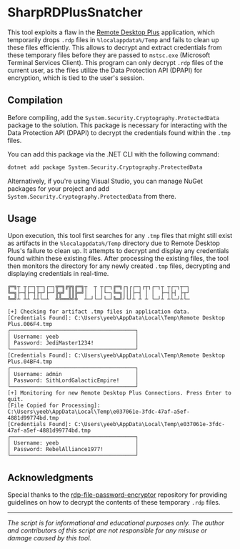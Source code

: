 # SharpRDPlusSnatcher
This tool exploits a flaw in the [Remote Desktop Plus](https://www.donkz.nl) application, which temporarily drops `.rdp` files in `%localappdata%/Temp` and fails to clean up these files efficiently. This allows to decrypt and extract credentials from these temporary files before they are passed to `mstsc.exe` (Microsoft Terminal Services Client). This program can only decrypt `.rdp` files of the current user, as the files utilize the Data Protection API (DPAPI) for encryption, which is tied to the user's session.

## Compilation

Before compiling, add the `System.Security.Cryptography.ProtectedData` package to the solution. This package is necessary for interacting with the Data Protection API (DPAPI) to decrypt the credentials found within the `.tmp` files.

You can add this package via the .NET CLI with the following command:

```sh
dotnet add package System.Security.Cryptography.ProtectedData
```

Alternatively, if you're using Visual Studio, you can manage NuGet packages for your project and add `System.Security.Cryptography.ProtectedData` from there.

## Usage

Upon execution, this tool first searches for any `.tmp` files that might still exist as artifacts in the `%localappdata%/Temp` directory due to Remote Desktop Plus's failure to clean up. It attempts to decrypt and display any credentials found within these existing files. After processing the existing files, the tool then monitors the directory for any newly created `.tmp` files, decrypting and displaying credentials in real-time.

```
╔═╗┬ ┬┌─┐┬─┐┌─┐╦═╗╔╦╗╔═╗┬  ┬ ┬┌─┐╔═╗┌┐┌┌─┐┌┬┐┌─┐┬ ┬┌─┐┬─┐
╚═╗├─┤├─┤├┬┘├─┘╠╦╝ ║║╠═╝│  │ │└─┐╚═╗│││├─┤ │ │  ├─┤├┤ ├┬┘
╚═╝┴ ┴┴ ┴┴└─┴  ╩╚══╩╝╩  ┴─┘└─┘└─┘╚═╝┘└┘┴ ┴ ┴ └─┘┴ ┴└─┘┴└─

[+] Checking for artifact .tmp files in application data.
[Credentials Found]: C:\Users\yeeb\AppData\Local\Temp\Remote Desktop Plus.006F4.tmp
┌───────────────────────────────────────┐
│ Username: yeeb                        │
│ Password: JediMaster1234!             │
└───────────────────────────────────────┘
[Credentials Found]: C:\Users\yeeb\AppData\Local\Temp\Remote Desktop Plus.04BF4.tmp
┌───────────────────────────────────────┐
│ Username: admin                       │
│ Password: SithLordGalacticEmpire!     │
└───────────────────────────────────────┘
[+] Monitoring for new Remote Desktop Plus Connections. Press Enter to quit.
[File Copied for Processing]: C:\Users\yeeb\AppData\Local\Temp\e037061e-3fdc-47af-a5ef-4881d99774bd.tmp
[Credentials Found]: C:\Users\yeeb\AppData\Local\Temp\e037061e-3fdc-47af-a5ef-4881d99774bd.tmp
┌───────────────────────────────────────┐
│ Username: yeeb                        │
│ Password: RebelAlliance1977!          │
└───────────────────────────────────────┘
```

## Acknowledgments

Special thanks to the [rdp-file-password-encryptor](https://github.com/RedAndBlueEraser/rdp-file-password-encryptor) repository for providing guidelines on how to decrypt the contents of these temporary `.rdp` files.

---

*The script is for informational and educational purposes only. The author and contributors of this script are not responsible for any misuse or damage caused by this tool.* <!-- meme -->
